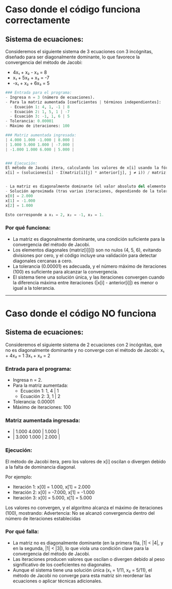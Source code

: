 # Caso donde el código funciona correctamente

## Sistema de ecuaciones:
Consideremos el siguiente sistema de 3 ecuaciones con 3 incógnitas, diseñado para ser diagonalmente dominante, lo que favorece la convergencia del método de Jacobi:
- 4x₁ + x₂ - x₃ = 8
- x₁ + 5x₂ + x₃ = -7
- -x₁ + x₂ + 6x₃ = 5

```python
### Entrada para el programa:
- Ingresa n = 3 (número de ecuaciones).
- Para la matriz aumentada [coeficientes | términos independientes]:
  - Ecuación 1: 4, 1, -1 | 8
  - Ecuación 2: 1, 5, 1 | -7
  - Ecuación 3: -1, 1, 6 | 5
- Tolerancia: 0.00001
- Máximo de iteraciones: 100

### Matriz aumentada ingresada:
| 4.000 1.000 -1.000 | 8.000 |
| 1.000 5.000 1.000 | -7.000 |
| -1.000 1.000 6.000 | 5.000 |


### Ejecución:
El método de Jacobi itera, calculando los valores de x[i] usando la fórmula:
x[i] = (soluciones[i] - Σ(matriz[i][j] * anterior[j], j ≠ i)) / matriz[i][i]


- La matriz es diagonalmente dominante (el valor absoluto del elemento diagonal en cada fila es mayor que la suma de los valores absolutos de los demás elementos de la fila), lo que garantiza la convergencia.
- Solución aproximada (tras varias iteraciones, dependiendo de la tolerancia):
x[0] = 2.000
x[1] = -1.000
x[2] = 1.000

Esto corresponde a x₁ = 2, x₂ = -1, x₃ = 1.
```

### Por qué funciona:
- La matriz es diagonalmente dominante, una condición suficiente para la convergencia del método de Jacobi.
- Los elementos diagonales (matriz[i][i]) son no nulos (4, 5, 6), evitando divisiones por cero, y el código incluye una validación para detectar diagonales cercanas a cero.
- La tolerancia (0.00001) es adecuada, y el número máximo de iteraciones (100) es suficiente para alcanzar la convergencia.
- El sistema tiene una solución única, y las iteraciones convergen cuando la diferencia máxima entre iteraciones (|x[i] - anterior[i]|) es menor o igual a la tolerancia.

---

# Caso donde el código NO funciona

## Sistema de ecuaciones:
Consideremos el siguiente sistema de 2 ecuaciones con 2 incógnitas, que no es diagonalmente dominante y no converge con el método de Jacobi:
x₁ + 4x₂ = 1
3x₁ + x₂ = 2


### Entrada para el programa:
- Ingresa n = 2.
- Para la matriz aumentada:
  - Ecuación 1: 1, 4 | 1
  - Ecuación 2: 3, 1 | 2
- Tolerancia: 0.00001
- Máximo de iteraciones: 100

### Matriz aumentada ingresada:
- | 1.000 4.000 | 1.000 |
- | 3.000 1.000 | 2.000 |


### Ejecución:
El método de Jacobi itera, pero los valores de x[i] oscilan o divergen debido a la falta de dominancia diagonal.

Por ejemplo:
- Iteración 1: x[0] = 1.000, x[1] = 2.000
- Iteración 2: x[0] = -7.000, x[1] = -1.000
- Iteración 3: x[0] = 5.000, x[1] = 5.000

Los valores no convergen, y el algoritmo alcanza el máximo de iteraciones (100), mostrando:
Advertencia: No se alcanzó convergencia dentro del número de iteraciones establecidas


### Por qué falla:
- La matriz no es diagonalmente dominante (en la primera fila, |1| < |4|, y en la segunda, |1| < |3|), lo que viola una condición clave para la convergencia del método de Jacobi.
- Las iteraciones producen valores que oscilan o divergen debido al peso significativo de los coeficientes no diagonales.
- Aunque el sistema tiene una solución única (x₁ = 1/11, x₂ = 5/11), el método de Jacobi no converge para esta matriz sin reordenar las ecuaciones o aplicar técnicas adicionales.
